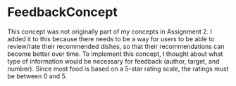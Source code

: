 # FeedbackConcept

This concept was not originally part of my concepts in Assignment 2. I added it to this because there needs to be a way for users to be able to review/rate their recommended dishes, so that their recommendations can become better over time. To implement this concept, I thought about what type of information would be necessary for feedback (author, target, and number). Since most food is based on a 5-star rating scale, the ratings must be between 0 and 5. 